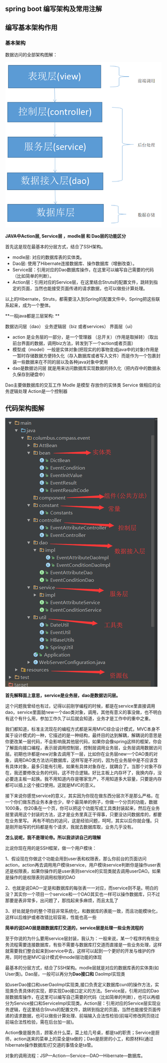 ## spring boot 编写架构及常用注解

## 编写基本架构作用

### 基本架构

数据访问的全部架构图解：

![架构图解](https://github.com/yueyuanyang/knowledge/blob/master/springboot/img/1.png)

**JAVA中Action层, Service层 ，modle层 和 Dao层的功能区分**

首先这是现在最基本的分层方式，结合了SSH架构。

- modle层: 对应的数据库表的实体类。
- Dao层: 使用了Hibernate连接数据库、操作数据库（增删改查）。
- Service层：引用对应的Dao数据库操作，在这里可以编写自己需要的代码（比如简单的判断）。
- Action层：引用对应的Service层，在这里结合Struts的配置文件，跳转到指定的页面，当然也能接受页面传递的请求数据，也可以做些计算处理。

以上的Hibernate，Struts，都需要注入到Spring的配置文件中，Spring把这些联系起来，成为一个整体。

**一般java都是三层架构: **

数据访问层（dao） 业务逻辑层（biz 或者services） 界面层（ui）

- action 是业务层的一部分，是一个管理器 （总开关）（作用是取掉转）（取出前台界面的数据，调用biz方法，转发到下一个action或者页面）  
- 模型成（model）一般是实体对象(把现实的的事物变成java中的对象)作用是一暂时存储数据方便持久化（存入数据库或者写入文件）而是作为一个包裹封装一些数据来在不同的层以及各种java对象中使用  
- dao是数据访问层 就是用来访问数据库实现数据的持久化（把内存中的数据永久保存到硬盘中）

Dao主要做数据库的交互工作 Modle 是模型 存放你的实体类 Service 做相应的业务逻辑处理 Action是一个控制器

## 代码架构图解

![代码架构图解](https://github.com/yueyuanyang/knowledge/blob/master/springboot/img/2.png)

**首先解释面上意思，service是业务层，dao是数据访问层。**

这个问题我曾经也有过，记得以前刚学编程的时候，都是在service里直接调用dao，service里面就new一个dao类对象，调用，其他有意义的事没做，也不明白有这个有什么用，参加工作久了以后就会知道，业务才是工作中的重中之重。

我们都知道，标准主流现在的编程方式都是采用MVC综合设计模式，MVC本身不属于设计模式的一种，它描述的是一种结构，最终目的达到解耦，解耦说的意思是你更改某一层代码，不会影响我其他层代码，如果你会像spring这样的框架，你会了解面向接口编程，表示层调用控制层，控制层调用业务层，业务层调用数据访问层。初期也许都是new对象去调用下一层，比如你在业务层new一个DAO类的对象，调用DAO类方法访问数据库，这样写是不对的，因为在业务层中是不应该含有具体对象，最多只能有引用，如果有具体对象存在，就耦合了。当那个对象不存在，我还要修改业务的代码，这不符合逻辑。好比主板上内存坏了，我换内存，没必要连主板一起换。我不用知道内存是哪家生产，不用知道多大容量，只要是内存都可以插上这个接口使用。这就是MVC的意义。

接下来说你感觉service的意义，其实因为你现在做东西分层次不是那么严格，在一个你们做东西业务本身也少，举个最简单的例子，你做一个分页的功能，数据1000条，你20条在一个页，你可以把这个功能写成工具类封装起来，然后在业务层里调用这个封装的方法，这才是业务里真正干得事，只要没访问数据库的，都要在业务里写。 
再有不明白的追问，这是经验问题，呵呵，其实以后你就会懂。只是刚开始写的代码都是有个请求，我就去数据库取，业务几乎没有。

**怎么说呢，我不是理论帝。所以我讲讲自己的理解**

比说你现在用的是SSH框架，做一个用户模块：

  1、假设现在你做这个功能会用到user表和权限表，那么你前台的页面访问action，action再去调用用户模块service，用户模块service判断你是操作user表还是权限表，如果你操作的是user表则service的实现类就去调用userDAO。如果是操作的是权限表则调用权限的DAO
  
  2、也就是说DAO一定是和数据库的每张表一一对应，而service则不是。明白的没？其实你一个项目一个service和一个DAO其实也一样可以操作数据库，只不过那要是表非常多，出问题了，那找起来多麻烦，而且太乱了
  
 3、好处就是你的整个项目非常系统化，和数据库的表能一致，而且功能模块化，这样以后维护或者改错比较容易，性能也高一些
 
 **简单的说DAO层是跟数据库打交道的，service层是处理一些业务流程的**

至于你说的为什么要用service层封装，我认为：一般来说，某一个程序的有些业务流程需要连接数据库，有些不需要与数据库打交道而直接是一些业务处理，这样就需要我们整合起来到service中去，这样可以起到一个更好的开发与维护的作用，同时也是MVC设计模式中model层功能的体现

最基本的分层方式，结合了SSH架构。modle层就是对应的数据库表的实体类(如User类)。Dao层，一般可以再分为**Dao接口和** DaoImpl实现类

如userDao接口和userDaoImpl实现类,接口负责定义数据库curd的操作方法，实现类负责具体的实现，即实现Dao接口定义的方法。Service层，引用对应的Dao层数据库操作，在这里可以编写自己需要的代码（比如简单的判断），也可以再细分为Service接口和ServiceImpl实现类。Action层：引用对应的Service层实现业务逻辑，在这里结合Struts的配置文件，跳转到指定的页面，当然也能接受页面传递的请求数据，也可以做些计算处理、前端输入合法性检验(前端可修改网页绕过前端合法性检验，需在后台加一层)。

Action像是服务员，顾客点什么菜，菜上给几号桌，都是ta的职责；Service是厨师，action送来的菜单上的菜全是ta做的；Dao是厨房的小工，和原材料(通过hibernate操作数据库)打交道的事情全是ta管。

对象的调用流程：JSP—Action—Service—DAO—Hibernate—数据库。





